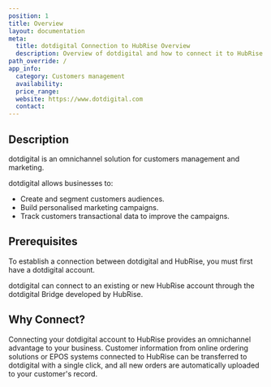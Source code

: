 ```yaml
---
position: 1
title: Overview
layout: documentation
meta:
  title: dotdigital Connection to HubRise Overview
  description: Overview of dotdigital and how to connect it to HubRise.
path_override: /
app_info:
  category: Customers management
  availability:
  price_range:
  website: https://www.dotdigital.com
  contact:
---
```


## Description

dotdigital is an omnichannel solution for customers management and marketing.

dotdigital allows businesses to:

- Create and segment customers audiences.
- Build personalised marketing campaigns.
- Track customers transactional data to improve the campaigns.

## Prerequisites

To establish a connection between dotdigital and HubRise, you must first have a dotdigital account.

dotdigital can connect to an existing or new HubRise account through the dotdigital Bridge developed by HubRise.

## Why Connect?

Connecting your dotdigital account to HubRise provides an omnichannel advantage to your business. Customer information from online ordering solutions or EPOS systems connected to HubRise can be transferred to dotdigital with a single click, and all new orders are automatically uploaded to your customer's record.
